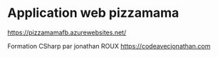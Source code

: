 # Application web pizzamama
https://pizzamamafb.azurewebsites.net/

Formation CSharp par jonathan ROUX
https://codeavecjonathan.com
